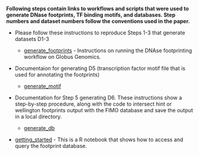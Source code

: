 **Following steps contain links to workflows and scripts that were used to generate DNase footprints, TF binding motifs, and databases. Step numbers and dataset numbers follow the conventions used in the paper.**

   - Please follow these instructions to reproduce Steps 1-3 that generate datasets D1-3
     - [generate_footprints](https://github.com/globusgenomics/genomics-footprint/tree/master/generate_footprints) - Instructions on running the DNAse footprinting workflow on Globus Genomics.

   - Documentaion for generating D5 (transcription factor motif file that is used for annotating the footprints)
     - [generate_motif](https://github.com/globusgenomics/genomics-footprint/tree/master/generate_motif) 

   - Documentation for Step 5 generating D6. These instructions show a step-by-step procedure, along with the code to intersect hint or wellington footprints output with the FIMO database and save the output in a local directory. 
     - [generate_db](https://github.com/globusgenomics/genomics-footprint/tree/master/generate_db)
     
- [getting_started](https://github.com/globusgenomics/genomics-footprint/tree/master/getting_started) - This is a R notebook that  shows how to access and query the footprint database.
